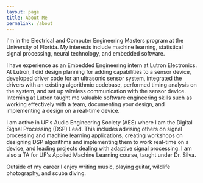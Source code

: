 ```yaml
---
layout: page
title: About Me
permalink: /about
---
```


I'm in the Electrical and Computer Engineering Masters program at the University of Florida. My interests include machine learning, statistical signal processing,
neural technology, and embedded software.

I have experience as an Embedded Engineering intern at Lutron Electronics. At Lutron, I did design planning for adding capabilities to a sensor device, developed
driver code for an ultrasonic sensor system, integrated the drivers with an existing algorithmic codebase, performed timing analysis on the system, and set up
wireless communication with the sensor device. Interning at Lutron taught me valuable software engineering skills such as working effectively with a team,
documenting your design, and implementing a design on a real-time device.

I am active in UF's Audio Engineering Society (AES) where I am the Digital Signal Processing (DSP) Lead. This includes advising others on signal processing and
machine learning applications, creating workshops on designing DSP algorithms and implementing them to work real-time on a device, and leading projects dealing
with adaptive signal processing. I am also a TA for UF's Applied Machine Learning course, taught under Dr. Silva.

Outside of my career I enjoy writing music, playing guitar, wildlife photography, and scuba diving.